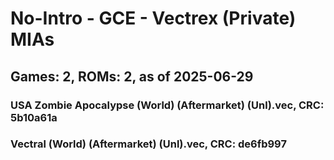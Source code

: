 # No-Intro - GCE - Vectrex (Private) MIAs
## Games: 2, ROMs: 2, as of 2025-06-29

### USA Zombie Apocalypse (World) (Aftermarket) (Unl).vec, CRC: 5b10a61a
### Vectral (World) (Aftermarket) (Unl).vec, CRC: de6fb997

